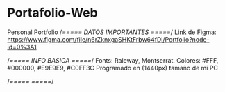 # Portafolio-Web
Personal Portfolio
/*===== DATOS IMPORTANTES =====*/
Link de Figma: https://www.figma.com/file/n6rZknxgaSHKtFrbw64fDi/Portfolio?node-id=0%3A1


/*===== INFO BASICA =====*/
Fonts: Raleway, Montserrat.
Colores: #FFF, #000000, #E9E9E9, #C0FF3C
Programado en (1440px) tamaño de mi PC 

/*=====  =====*/
